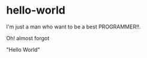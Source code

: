 # hello-world

I'm just a man who want to be a best PROGRAMMER!!.

Oh! almost forgot

"Hello World"
